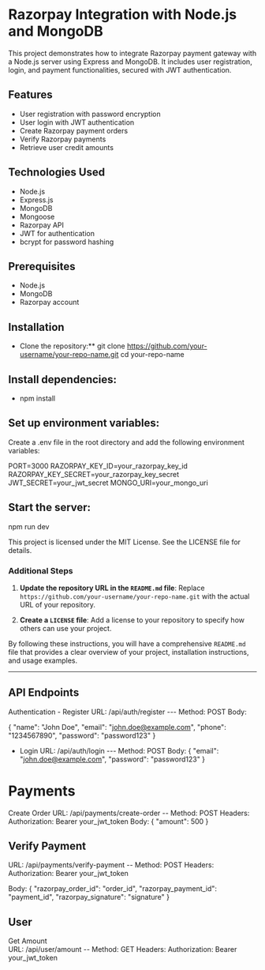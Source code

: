 # Razorpay Integration with Node.js and MongoDB

This project demonstrates how to integrate Razorpay payment gateway with a Node.js server using Express and MongoDB. It includes user registration, login, and payment functionalities, secured with JWT authentication.  

## Features

- User registration with password encryption
- User login with JWT authentication
- Create Razorpay payment orders
- Verify Razorpay payments
- Retrieve user credit amounts

## Technologies Used

- Node.js
- Express.js
- MongoDB
- Mongoose
- Razorpay API
- JWT for authentication
- bcrypt for password hashing

## Prerequisites

- Node.js
- MongoDB
- Razorpay account

## Installation  
- Clone the repository:**
   git clone https://github.com/your-username/your-repo-name.git
   cd your-repo-name

## Install dependencies:
- npm install

## Set up environment variables:
Create a .env file in the root directory and add the following environment variables:

PORT=3000
RAZORPAY_KEY_ID=your_razorpay_key_id
RAZORPAY_KEY_SECRET=your_razorpay_key_secret
JWT_SECRET=your_jwt_secret
MONGO_URI=your_mongo_uri

## Start the server:
npm run dev


This project is licensed under the MIT License. See the LICENSE file for details.
### Additional Steps

1. **Update the repository URL in the `README.md` file**:
   Replace `https://github.com/your-username/your-repo-name.git` with the actual URL of your repository.

2. **Create a `LICENSE` file**:
   Add a license to your repository to specify how others can use your project.

By following these instructions, you will have a comprehensive `README.md` file that provides a clear overview of your project, installation instructions, and usage examples.


--------------------------------------------------------------------------------
## API Endpoints
Authentication - Register
 URL: /api/auth/register
--- Method: POST
Body:

{
  "name": "John Doe",
  "email": "john.doe@example.com",
  "phone": "1234567890",
  "password": "password123"
}

- Login
 URL: /api/auth/login
--- Method: POST
Body:
{
  "email": "john.doe@example.com",
  "password": "password123"
}

# Payments
Create Order
 URL: /api/payments/create-order
-- Method: POST
Headers: Authorization: Bearer your_jwt_token
Body:
{
  "amount": 500
}

## Verify Payment
 URL: /api/payments/verify-payment
-- Method: POST
Headers: Authorization: Bearer your_jwt_token

Body:
{
  "razorpay_order_id": "order_id",
  "razorpay_payment_id": "payment_id",
  "razorpay_signature": "signature"
}

## User
Get Amount  
 URL: /api/user/amount
-- Method: GET  Headers: Authorization: Bearer your_jwt_token


